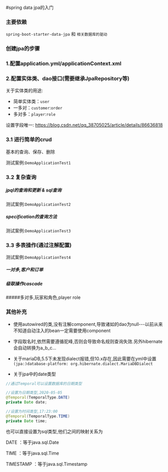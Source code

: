 #spring data jpa的入门

### 主要依赖
```spring-boot-starter-data-jpa```
和
```相关数据库的驱动```

### 创建jpa的步骤
### 1.配置application.yml/applicationContext.xml

### 2.配置实体类、dao接口(需要继承JpaRepository等)
关于实体类的用途:
- 简单实体类：```user```
- 一多对：```customer```:```order```
- 多对多：```player```:```role```

设置字段唯一: https://blog.csdn.net/qq_38705025/article/details/86636818

### 3.1 进行简单的crud
基本的查询、保存、删除

测试案例:```DemoApplicationTest1```

### 3.2 复杂查询
##### jpql的查询和更新 & sql查询
测试案例:```DemoApplicationTest2```

##### specification的查询方法
测试案例:```DemoApplicationTest3```


### 3.3 多表操作(通过注解配置)
测试案例:```DemoApplicationTest4```

##### 一对多,客户和订单

##### 级联操作cascade

#####多对多,玩家和角色,player role


### 其他补充

- 使用autowired的类,没有注解component,导致诸如的dao为null---以前从来不知道自动注入的bean一定需要使用component
- 字段取名时,依然需要遵循驼峰,否则会导致命名规则查询失效.另外hibernate会自动转换为a_b_c...
- 关于mariaDB,5.5下未发现dialect报错,但10.x存在,因此需要在yml中设置```(jpa:)database-platform: org.hibernate.dialect.MariaDBDialect```

- 关于jpa中的date类型
```java
//通过Temporal可以设置数据库的日期类型

//设置为日期类型,2020-05-05
@Temporal(TemporalType.DATE)
private Date date;

//设置为时间类型,17:23:00
@Temporal(TemporalType.TIME)
private Date time;
```
也可以直接设置为sql类型,他们之间的映射关系为

DATE ：等于java.sql.Date

TIME ：等于java.sql.Time

TIMESTAMP ：等于java.sql.Timestamp 